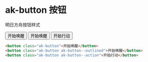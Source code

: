 # ak-button 按钮

明日方舟按钮样式

<button class="ak-button">开始唤醒</button>
<button class="ak-button ak-button--outlined">开始唤醒</button>
<button class="ak-button ak-button--action">开始行动</button>

```html
<button class="ak-button">开始唤醒</button>
<button class="ak-button ak-button--outlined">开始唤醒</button>
<button class="ak-button ak-button--action">开始行动</button>
```

